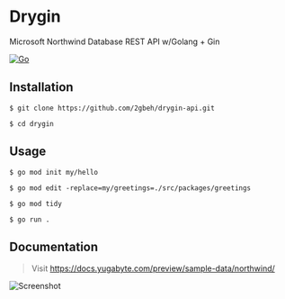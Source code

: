 # Drygin

Microsoft Northwind Database REST API w/Golang + Gin

[![Go](https://img.shields.io/badge/Golang-1.22.x-00acd7.svg)](https://go.dev/doc/tutorial/web-service-gin.html, "Developing a RESTful API with Go and Gin")

## Installation

```
$ git clone https://github.com/2gbeh/drygin-api.git

$ cd drygin
```

## Usage

```
$ go mod init my/hello

$ go mod edit -replace=my/greetings=./src/packages/greetings

$ go mod tidy

$ go run .
```

## Documentation

> Visit https://docs.yugabyte.com/preview/sample-data/northwind/

![Screenshot](https://docs.yugabyte.com/images/sample-data/northwind/northwind-er-diagram.png)

